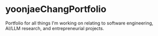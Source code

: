 # yoonjaeChangPortfolio
Portfolio for all things I'm working on relating to software engineering, AI/LLM research, and entrepreneurial projects.
